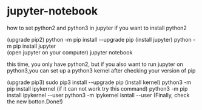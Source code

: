 # jupyter-notebook
how to set python2 and python3 in jupyter 
if you want to install python2 

(upgrade pip2)
python -m pip install --upgrade pip 
(install jupyter)
python -m pip install jupyter  
(open jupyter on your computer)
jupyter notebook  

this time, you only have python2, but if you also want to run jupyter on python3,you can set up a python3 kernel after checking your version of pip

(upgrade pip3)
sudo pip3 install --upgrade pip
(install kernel)
python3 -m pip install ipykernel
(if it can not work try this command)
python3 -m pip install ipykernel --user
python3 -m ipykernel isntall --user
(Finally, check the new botton.Done!)
